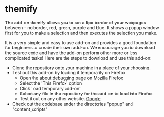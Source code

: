 # themify


The add-on themify allows you to set a 5px border of your webpages between - no border, red, green, purple and blue. It shows a popup window first for you to make a selection and then executes the selection you make. 

It is a very simple and easy to use add-on and provides a good foundation for beginners to create their own add-on. We encourage you to download the source code and have the add-on perform other more or less complicated tasks! Here are the steps to download and use this add-on: 

* Clone the repository onto your machine in a place of your choosing. 
* Test out this add-on by loading it temporarily on Firefox
  * Open the about:debugging page on Mozilla Firefox
  * Select the 'This Firefox' option
  * Click 'load temporary add-on'
  * Select any file in the repository for the add-on to load into Firefox 
  * Test it out on any other website. [Google](www.google.com)
* Check out the codebase under the directories "popup" and "content_scripts"



